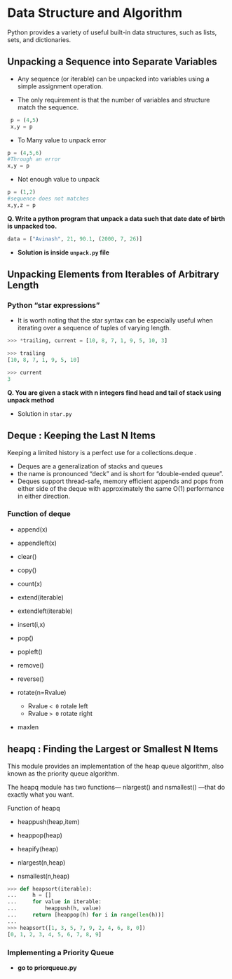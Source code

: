 <h1 class="align-center">Data Structure and Algorithm</h1>
Python provides a variety of useful built-in data structures, such as lists, sets, and dictionaries.

## Unpacking a Sequence into Separate Variables

- Any sequence (or iterable) can be unpacked into variables using a simple assignment
  operation.

- The only requirement is that the number of variables and structure match
  the sequence.

```python
 p = (4,5)
 x,y = p
```

- To Many value to unpack error

```Python
p = (4,5,6)
#Through an error
x,y = p
```

- Not enough value to unpack

```python
p = (1,2)
#sequence does not matches
x,y,z = p
```

**Q. Write a python program that unpack a data such that date date of birth is unpacked too.**

```python
data = ["Avinash", 21, 90.1, (2000, 7, 26)]
```

- **Solution is inside `unpack.py` file**

## Unpacking Elements from Iterables of Arbitrary Length

### Python “star expressions”

- It is worth noting that the star syntax can be especially useful when iterating over a
  sequence of tuples of varying length.

```python
>>> *trailing, current = [10, 8, 7, 1, 9, 5, 10, 3]

>>> trailing
[10, 8, 7, 1, 9, 5, 10]

>>> current
3
```

**Q. You are given a stack with n integers find head and tail of stack using unpack method**

- Solution in `star.py`

## Deque : Keeping the Last N Items

Keeping a limited history is a perfect use for a collections.deque .

- Deques are a generalization of stacks and queues
- the name is pronounced “deck” and is short for “double-ended queue”.
- Deques support thread-safe, memory efficient appends and pops from either side of the deque with approximately the same O(1) performance in either direction.

### Function of deque

- append(x)

- appendleft(x)
- clear()
- copy()
- count(x)
- extend(iterable)
- extendleft(iterable)
- insert(i,x)
- pop()
- popleft()
- remove()
- reverse()
- rotate(n=Rvalue)
  - Rvalue `< 0` rotale left
  - Rvalue `> 0` rotate right
- maxlen

## heapq : Finding the Largest or Smallest N Items

This module provides an implementation of the heap queue algorithm, also known as the priority queue algorithm.

The heapq module has two functions— nlargest() and nsmallest() —that do exactly what you want.

Function of heapq

- heappush(heap,item)

- heappop(heap)
- heapify(heap)
- nlargest(n,heap)
- nsmallest(n,heap)

```python
>>> def heapsort(iterable):
...     h = []
...     for value in iterable:
...         heappush(h, value)
...     return [heappop(h) for i in range(len(h))]
...
>>> heapsort([1, 3, 5, 7, 9, 2, 4, 6, 8, 0])
[0, 1, 2, 3, 4, 5, 6, 7, 8, 9]
```

### Implementing a Priority Queue

- **go to priorqueue.py**

##
